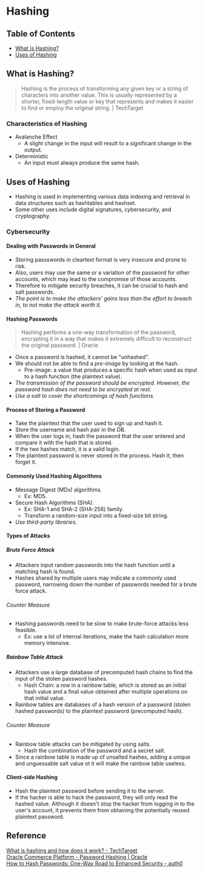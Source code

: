 # Hashing

## Table of Contents
- [What is Hashing?](#what-is-hashing)
- [Uses of Hashing](#uses-of-hashing)

## What is Hashing?
> Hashing is the process of transforming any given key or a string of characters into another value. This is usually represented by a shorter, fixed-length value or key that represents and makes it easier to find or employ the original string. | TechTarget
### Characteristics of Hashing
- Avalanche Effect
  - A slight change in the input will result to a significant change in the output.
- Deterministic
  - An input must always produce the same hash.

## Uses of Hashing
- Hashing is used in implementing various data indexing and retrieval in data structures such as hashtables and hashset.
- Some other uses include digital signatures, cybersecurity, and cryptography.
### Cybersecurity
#### Dealing with Passwords in General
- Storing passswords in cleartext format is very insecure and prone to risk.
- Also, users may use the same or a variation of the password for other accounts, which may lead to the compromise of those accounts.
- Therefore to mitigate security breaches, it can be crucial to hash and salt passwords.
- *The point is to make the attackers’ gains less than the effort to breach in, to not make the attack worth it.*
#### Hashing Passwords
> Hashing performs a one-way transformation of the password, encrypting it in a way that makes it extremely difficult to reconstruct the original password. | Oracle
- Once a password is hashed, it cannot be "unhashed".
- We should not be able to find a *pre-image* by looking at the hash.
  - Pre-image: a value that produces a specific hash when used as input to a hash function (the plaintext value).
- *The transmission of the password should be encrypted. However, the password hash does not need to be encrypted at rest.*
- *Use a salt to cover the shortcomings of hash functions.*
#### Process of Storing a Password
- Take the plaintext that the user used to sign up and hash it.
- Store the username and hash pair in the DB.
- When the user logs in, hash the password that the user entered and compare it with the hash that is stored.
- If the two hashes match, it is a valid login.
- The plaintext password is never stored in the process. Hash it, then forget it.
#### Commonly Used Hashing Algorithms
- Message Digest (MDx) algorithms.
  - Ex: MD5.
- Secure Hash Algorithms (SHA).
  - Ex: SHA-1 and SHA-2 (SHA-256) family.
  - Transform a random-size input into a fixed-size bit string.
- *Use third-party libraries.*
#### Types of Attacks
##### Brute Force Attack
- Attackers input random passwords into the hash function until a matching hash is found.
- Hashes shared by multiple users may indicate a commonly used password, narrowing down the number of passwords needed for a brute force attack.
###### Counter Measure
  - Hashing passwords need to be slow to make brute-force attacks less feasible.
    - Ex: use a lot of internal iterations, make the hash calculation more memory intensive.
##### Rainbow Table Attack
- Attackers use a large database of precomputed hash chains to find the input of the stolen password hashes.
  - Hash Chain: a row in a rainbow table, which is stored as an initial hash value and a final value obtained after multiple operations on that initial value.
- Rainbow tables are databases of a hash version of a password (stolen hashed passwords) to the plaintext password (precomputed hash).
###### Counter Measure
  - Rainbow table attacks can be mitigated by using salts.
    - Hash the combination of the password and a secret salt.
  - Since a rainbow table is made up of unsalted hashes, adding a unique and unguessable salt value ot it will make the rainbow table useless.
#### Client-side Hashing
- Hash the plaintext password before sending it to the server.
- If the hacker is able to hack the password, they will only read the hashed value. Although it doesn't stop the hacker from logging in to the user's account, it prevents them from obtaining the potentially reused plaintext password.

## Reference
[What is hashing and how does it work? - TechTarget](https://searchsqlserver.techtarget.com/definition/hashing#:~:text=Hashing%20is%20the%20process%20of,the%20implementation%20of%20hash%20tables.)  
[Oracle Commerce Platform - Password Hashing | Oracle](https://docs.oracle.com/cd/F25148_01/Platform.11-3-2/ATGPersProgGuide/html/s0506passwordhashing01.html)  
[How to Hash Passwords: One-Way Road to Enhanced Security - auth0](https://auth0.com/blog/hashing-passwords-one-way-road-to-security/)  
